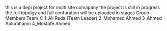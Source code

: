 this is a depi project for multi site comapany the project is still in progress the full topolgy and full confuration will be uploaded in stages 
Groub Members 
Team_C
1_Ali Reda  (Team Leader)
2_Mohamed Ahmed
3_Ahmed Ablurahamn
4_Mostafe Ahmed
